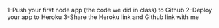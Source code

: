 1-Push your first node app (the code we did in class) to Github
2-Deploy your app to Heroku
3-Share the Heroku link and Github link with me